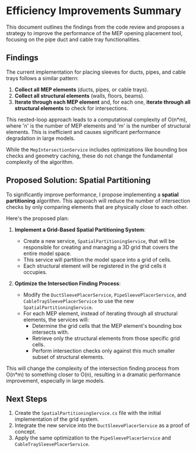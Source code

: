 # Efficiency Improvements Summary

This document outlines the findings from the code review and proposes a strategy to improve the performance of the MEP opening placement tool, focusing on the pipe duct and cable tray functionalities.

## Findings

The current implementation for placing sleeves for ducts, pipes, and cable trays follows a similar pattern:

1.  **Collect all MEP elements** (ducts, pipes, or cable trays).
2.  **Collect all structural elements** (walls, floors, beams).
3.  **Iterate through each MEP element** and, for each one, **iterate through all structural elements** to check for intersections.

This nested-loop approach leads to a computational complexity of O(n*m), where 'n' is the number of MEP elements and 'm' is the number of structural elements. This is inefficient and causes significant performance degradation in large models.

While the `MepIntersectionService` includes optimizations like bounding box checks and geometry caching, these do not change the fundamental complexity of the algorithm.

## Proposed Solution: Spatial Partitioning

To significantly improve performance, I propose implementing a **spatial partitioning** algorithm. This approach will reduce the number of intersection checks by only comparing elements that are physically close to each other.

Here's the proposed plan:

1.  **Implement a Grid-Based Spatial Partitioning System**:
    *   Create a new service, `SpatialPartitioningService`, that will be responsible for creating and managing a 3D grid that covers the entire model space.
    *   This service will partition the model space into a grid of cells.
    *   Each structural element will be registered in the grid cells it occupies.

2.  **Optimize the Intersection Finding Process**:
    *   Modify the `DuctSleevePlacerService`, `PipeSleevePlacerService`, and `CableTraySleevePlacerService` to use the new `SpatialPartitioningService`.
    *   For each MEP element, instead of iterating through all structural elements, the services will:
        *   Determine the grid cells that the MEP element's bounding box intersects with.
        *   Retrieve only the structural elements from those specific grid cells.
        *   Perform intersection checks only against this much smaller subset of structural elements.

This will change the complexity of the intersection finding process from O(n*m) to something closer to O(n), resulting in a dramatic performance improvement, especially in large models.

## Next Steps

1.  Create the `SpatialPartitioningService.cs` file with the initial implementation of the grid system.
2.  Integrate the new service into the `DuctSleevePlacerService` as a proof of concept.
3.  Apply the same optimization to the `PipeSleevePlacerService` and `CableTraySleevePlacerService`.
